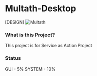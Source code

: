 # Multath-Desktop
[DESIGN]
![Multath](https://user-images.githubusercontent.com/77413533/141819507-6a66bdf6-28b5-4209-b8bf-a3788ab22173.png)

### What is this Project?
This project is for Service as Action Project

### Status
GUI - 5%
SYSTEM - 10%
